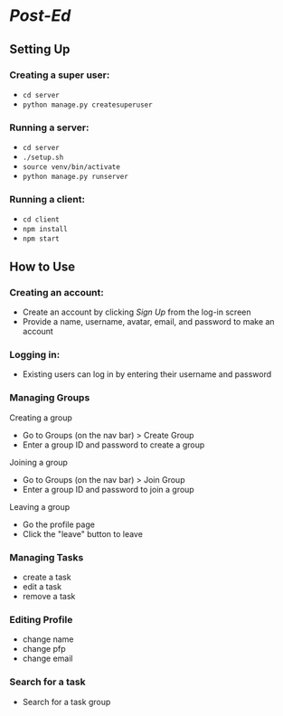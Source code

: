 # _Post-Ed_

## Setting Up

### Creating a super user:
* ``cd server``
* ``python manage.py createsuperuser``

### Running a server:
* `cd server`
* `./setup.sh`
* `source venv/bin/activate`
* `python manage.py runserver`

### Running a client:
* `cd client`
* `npm install`
* `npm start`

## How to Use

### Creating an account:
* Create an account by clicking _Sign Up_ from the log-in screen
* Provide a name, username, avatar, email, and password to make an account

### Logging in:
* Existing users can log in by entering their username and password

### Managing Groups
Creating a group
* Go to Groups (on the nav bar) > Create Group
* Enter a group ID and password to create a group  

Joining a group
* Go to Groups (on the nav bar) > Join Group
* Enter a group ID and password to join a group  

Leaving a group
* Go the profile page
* Click the "leave" button to leave 

### Managing Tasks
* create a task
* edit a task
* remove a task

### Editing Profile
* change name
* change pfp
* change email

### Search for a task
* Search for a task group

